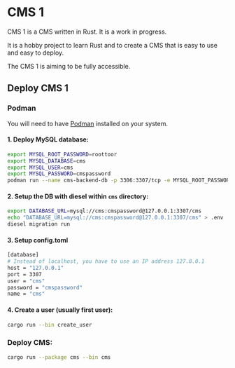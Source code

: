 # CMS 1

CMS 1 is a CMS written in Rust. It is a work in progress.

It is a hobby project to learn Rust and to create a CMS that is easy to use and easy to deploy.

The CMS 1 is aiming to be fully accessible.

## Deploy CMS 1

### Podman

You will need to have [Podman](https://podman.io/) installed on your system.

#### 1. Deploy MySQL database:

```bash
export MYSQL_ROOT_PASSWORD=roottoor
export MYSQL_DATABASE=cms
export MYSQL_USER=cms
export MYSQL_PASSWORD=cmspassword
podman run --name cms-backend-db -p 3306:3307/tcp -e MYSQL_ROOT_PASSWORD -e MYSQL_DATABASE -e MYSQL_USER -e MYSQL_PASSWORD -d mariadb:latest
```

#### 2. Setup the DB with diesel within `cms` directory:

```bash
export DATABASE_URL=mysql://cms:cmspassword@127.0.0.1:3307/cms
echo "DATABASE_URL=mysql://cms:cmspassword@127.0.0.1:3307/cms" > .env
diesel migration run
```

#### 3. Setup config.toml

```bash
[database]
# Instead of localhost, you have to use an IP address 127.0.0.1
host = "127.0.0.1"
port = 3307
user = "cms"
password = "cmspassword"
name = "cms"
```

#### 4. Create a user (usually first user):
```bash
cargo run --bin create_user
```

### Deploy CMS:

```bash
cargo run --package cms --bin cms
```

